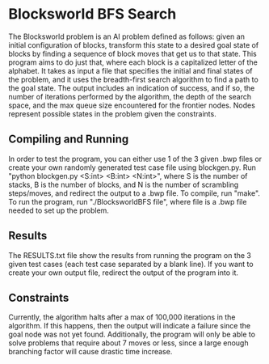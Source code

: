 # Blocksworld BFS Search
The Blocksworld problem is an AI problem defined as follows: given an initial
configuration of blocks, transform this state to a desired goal state of blocks
by finding a sequence of block moves that get us to that state. This program aims
to do just that, where each block is a capitalized letter of the alphabet. It
takes as input a file that specifies the initial and final states of the problem,
and it uses the breadth-first search algorithm to find a path to the goal state.
The output includes an indication of success, and if so, the number of iterations
performed by the algorithm, the depth of the search space, and the max queue size
encountered for the frontier nodes. Nodes represent possible states in the
problem given the constraints.

## Compiling and Running
In order to test the program, you can either use 1 of the 3 given .bwp files or
create your own randomly generated test case file using blockgen.py. Run
"python blockgen.py <S:int> <B:int> <N:int>", where S is the number of stacks,
B is the number of blocks, and N is the number of scrambling steps/moves, and
redirect the output to a .bwp file. To compile, run "make". To run the program,
run "./BlocksworldBFS file", where file is a .bwp file needed to set up the
problem.

## Results
The RESULTS.txt file show the results from running the program on the 3 given
test cases (each test case separated by a blank line). If you want to create your
own output file, redirect the output of the program into it.

## Constraints
Currently, the algorithm halts after a max of 100,000 iterations in the algorithm.
If this happens, then the output will indicate a failure since the goal node was
not yet found. Additionally, the program will only be able to solve problems that
require about 7 moves or less, since a large enough branching factor will cause
drastic time increase.
